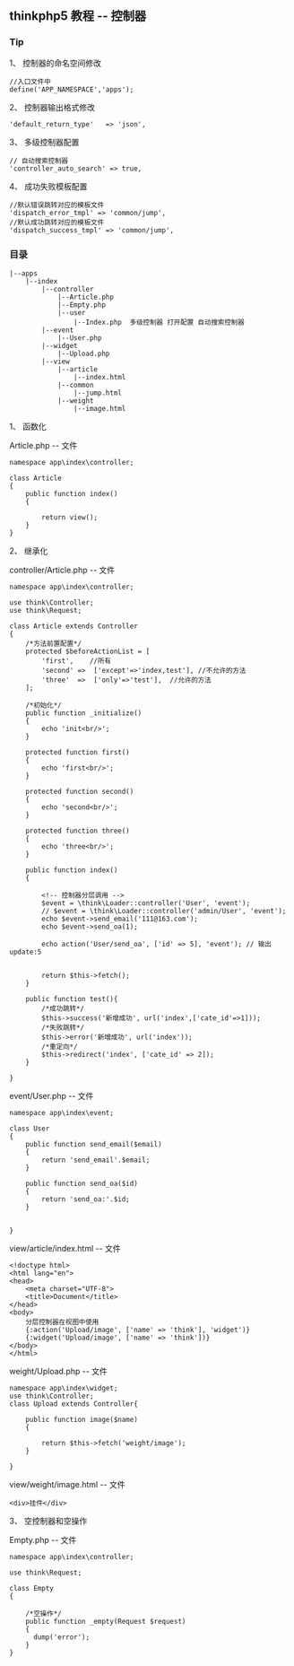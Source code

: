 ## thinkphp5 教程 -- 控制器


### Tip 

1、 控制器的命名空间修改
	
	//入口文件中
	define('APP_NAMESPACE','apps');

2、 控制器输出格式修改

	'default_return_type'   => 'json',

3、 多级控制器配置
	
	// 自动搜索控制器
    'controller_auto_search' => true,

4、 成功失败模板配置
	
	//默认错误跳转对应的模板文件
    'dispatch_error_tmpl' => 'common/jump',
    //默认成功跳转对应的模板文件
    'dispatch_success_tmpl' => 'common/jump',
 

### 目录

	|--apps
		|--index
			|--controller
				|--Article.php
				|--Empty.php
				|--user
					|--Index.php  多级控制器 打开配置 自动搜索控制器
			|--event
				|--User.php
			|--widget
				|--Upload.php
			|--view
				|--article
					|--index.html
				|--common
					|--jump.html
				|--weight
					|--image.html


1、 函数化

Article.php -- 文件

	namespace app\index\controller;

	class Article 
	{
	    public function index()
	    {
	    	
	        return view();
	    }
	}
	


2、 继承化

controller/Article.php -- 文件

	namespace app\index\controller;

	use think\Controller;
	use think\Request;

	class Article extends Controller
	{	
		/*方法前置配置*/
		protected $beforeActionList = [
	        'first', 	//所有
	        'second' =>  ['except'=>'index,test'], //不允许的方法
	        'three'  =>  ['only'=>'test'],	//允许的方法
	    ];
	    
		/*初始化*/
		public function _initialize()
	    {
	        echo 'init<br/>';
	    }

	    protected function first()
	    {
	        echo 'first<br/>';
	    }
	    
	    protected function second()
	    {
	        echo 'second<br/>';
	    }
	    
	    protected function three()
	    {
	        echo 'three<br/>';
	    }

	    public function index()
	    {
			
			<!-- 控制器分层调用 -->
	    	$event = \think\Loader::controller('User', 'event');
	    	// $event = \think\Loader::controller('admin/User', 'event');
			echo $event->send_email('111@163.com'); 
			echo $event->send_oa(1); 

			echo action('User/send_oa', ['id' => 5], 'event'); // 输出 update:5


	        return $this->fetch();
	    }

	    public function test(){
	    	/*成功跳转*/
	    	$this->success('新增成功', url('index',['cate_id'=>1]));
	    	/*失败跳转*/
	    	$this->error('新增成功', url('index'));
	    	/*重定向*/
	    	$this->redirect('index', ['cate_id' => 2]);
	    }

	}

event/User.php -- 文件

	namespace app\index\event;

	class User 
	{
	    public function send_email($email)
	    {
	        return 'send_email'.$email;
	    }
	    
	    public function send_oa($id)
	    {
	        return 'send_oa:'.$id;
	    }
	    
	    
	}

view/article/index.html -- 文件

	<!doctype html>
	<html lang="en">
	<head>
		<meta charset="UTF-8">
		<title>Document</title>
	</head>
	<body>
		分层控制器在视图中使用
		{:action('Upload/image', ['name' => 'think'], 'widget')}
		{:widget('Upload/image', ['name' => 'think'])}
	</body>
	</html>

weight/Upload.php -- 文件

	namespace app\index\widget;
	use think\Controller;
	class Upload extends Controller{

	    public function image($name)
	    {

	        return $this->fetch('weight/image');
	    }
	    
	}

view/weight/image.html -- 文件
	
	<div>挂件</div>


3、 空控制器和空操作

Empty.php -- 文件

	namespace app\index\controller;

	use think\Request;

	class Empty 
	{

	    /*空操作*/
	    public function _empty(Request $request)
	    {
	      dump('error');
	    }
	}



